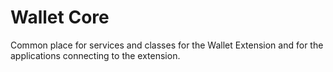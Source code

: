 # Wallet Core

Common place for services and classes for the Wallet Extension and for the applications connecting to the extension.
